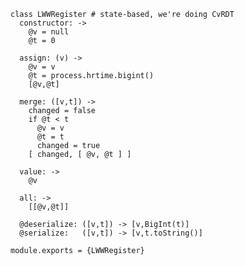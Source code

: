     class LWWRegister # state-based, we're doing CvRDT
      constructor: ->
        @v = null
        @t = 0

      assign: (v) ->
        @v = v
        @t = process.hrtime.bigint()
        [@v,@t]

      merge: ([v,t]) ->
        changed = false
        if @t < t
          @v = v
          @t = t
          changed = true
        [ changed, [ @v, @t ] ]

      value: ->
        @v

      all: ->
        [[@v,@t]]

      @deserialize: ([v,t]) -> [v,BigInt(t)]
      @serialize:   ([v,t]) -> [v,t.toString()]

    module.exports = {LWWRegister}
